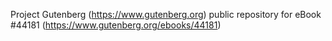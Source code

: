 Project Gutenberg (https://www.gutenberg.org) public repository for eBook #44181 (https://www.gutenberg.org/ebooks/44181)
